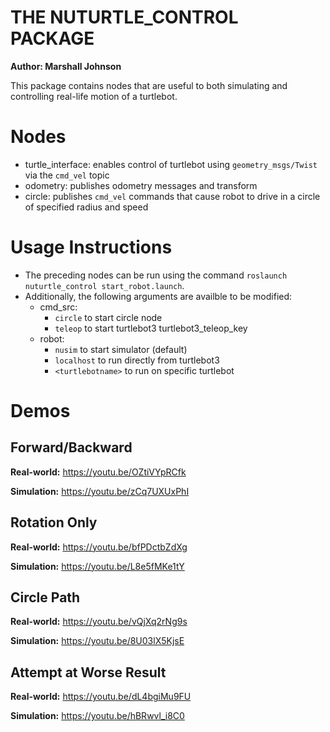 # THE NUTURTLE_CONTROL PACKAGE
**Author: Marshall Johnson**  

This package contains nodes that are useful to both simulating and 
controlling real-life motion of a turtlebot. 

# Nodes
- turtle_interface: enables control of turtlebot using `geometry_msgs/Twist` via the `cmd_vel` topic  
- odometry: publishes odometry messages and transform  
- circle: publishes `cmd_vel` commands that cause robot to drive in a circle of specified radius and speed  

# Usage Instructions
- The preceding nodes can be run using the command `roslaunch nuturtle_control start_robot.launch`. 
- Additionally, the following arguments are availble to be modified:  
    - cmd_src:  
        - `circle` to start circle node  
        - `teleop` to start turtlebot3 turtlebot3_teleop_key  
    - robot:  
        - `nusim` to start simulator (default)
        - `localhost` to run directly from turtlebot3
        - `<turtlebotname>` to run on specific turtlebot

# Demos
## Forward/Backward

**Real-world:** https://youtu.be/OZtiVYpRCfk

**Simulation:** https://youtu.be/zCq7UXUxPhI

## Rotation Only

**Real-world:** https://youtu.be/bfPDctbZdXg

**Simulation:** https://youtu.be/L8e5fMKe1tY

## Circle Path

**Real-world:** https://youtu.be/vQjXq2rNg9s

**Simulation:** https://youtu.be/8U03lX5KjsE

## Attempt at Worse Result

**Real-world:** https://youtu.be/dL4bgiMu9FU

**Simulation:** https://youtu.be/hBRwvl_i8C0

